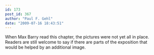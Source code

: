 ```yaml
---
id: 173
post_id: 367
author: "Paul F. Gehl"
date: "2009-07-16 18:43:51"
---
```

When Max Barry read this chapter, the pictures were not yet all in place. Readers are still welcome to say if there are parts of the exposition that would be helped by an additional image.
